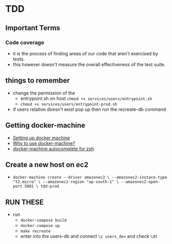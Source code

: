 # TDD

## Important Terms

### Code coverage

- it is the process of finding areas of our code that aren't exercised by tests.
- this however doesn't measure the overall effectiveness of the test suite.

## things to remember

- change the permission of the
  - entrypoint.sh on host `chmod +x services/users/entrypoint.sh`
  - `chmod +x services/users/entrypoint-prod.sh`
- if users relation doesn't exist pop up then run the recreate-db command

## Getting docker-machine

- [Setting up docker machine](https://blog.knoldus.com/how-to-launch-ec2-instance-in-aws-using-docker-machine/)
- [Why to use docker-machine?](https://docker-docs.netlify.app/machine/overview/#why-should-i-use-it)
- [docker-machine autocomplete for zsh](https://docker-docs.netlify.app/machine/completion/#zsh)

## Create a new host on ec2

- `docker-machine create --driver amazonec2 \
  --amazonec2-instace-type "t2.micro" \
  --amazonec2-region "ap-south-1" \
  --amazonec2-open-port 5001 \
  tdd-prod`

## RUN THESE

- run
  - `docker-compose build`
  - `docker-compose up`
  - `make recreate`
  - enter into the users-db and connect `\c users_dev` and check `\dt`
